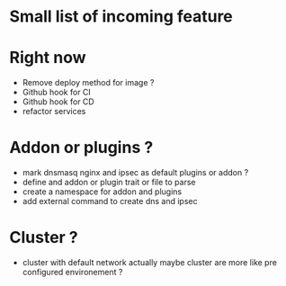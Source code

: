 # Small list of incoming feature

# Right now
- Remove deploy method for image ?
- Github hook for CI
- Github hook for CD
- refactor services

# Addon or plugins ?
- mark dnsmasq nginx and ipsec as default plugins or addon ?
- define and addon or plugin trait or file to parse
- create a namespace for addon and plugins
- add external command to create dns and ipsec

# Cluster ?
- cluster with default network actually maybe cluster are more like pre configured environement ?

